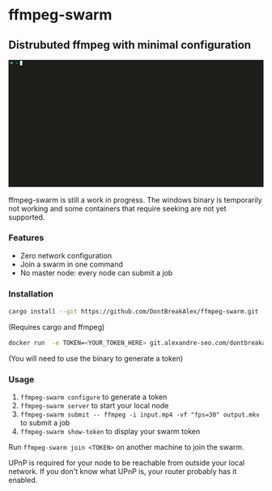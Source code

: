 # ffmpeg-swarm

## Distrubuted ffmpeg with minimal configuration

![](./demo.webp "Demonstration video")

ffmpeg-swarm is still a work in progress. The windows binary is temporarily not working and some containers that require seeking are not yet supported.

### Features

- Zero network configuration
- Join a swarm in one command
- No master node: every node can submit a job

### Installation

```bash
cargo install --git https://github.com/DontBreakAlex/ffmpeg-swarm.git
```
(Requires cargo and ffmpeg)

```bash
docker run  -e TOKEN=<YOUR_TOKEN_HERE> git.alexandre-seo.com/dontbreakalex/ffmpeg-swarm:v0.1.4
```
(You will need to use the binary to generate a token)

### Usage

1. `ffmpeg-swarm configure` to generate a token
2. `ffmpeg-swarm server` to start your local node
3. `ffmpeg-swarm submit -- ffmpeg -i input.mp4 -vf "fps=30" output.mkv` to submit a job
4. `ffmpeg-swarm show-token` to display your swarm token

Run `ffmpeg-swarm join <TOKEN>` on another machine to join the swarm.

UPnP is required for your node to be reachable from outside your local network. If you don't know what UPnP is, your router probably has it enabled.